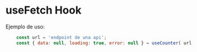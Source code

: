 # useFetch Hook

Ejemplo de uso:
```javascript
    const url = 'endpoint de una api';
    const { data: null, loading: true, error: null } = useCounter( url );//puede tomar null, true y null por defecto
```